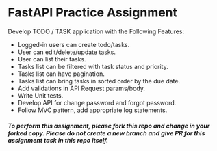 # FastAPI Practice Assignment

Develop TODO / TASK application with the Following Features:

- Logged-in users can create todo/tasks.
- User can edit/delete/update tasks.
- User can list their tasks.
- Tasks list can be filtered with task status and priority.
- Tasks list can have pagination.
- Tasks list can bring tasks in sorted order by the due date.
- Add validations in API Request params/body.
- Write Unit tests.
- Develop API for change password and forgot password.
- Follow MVC pattern, add appropriate log statements.

##### To perform this assignment, please fork this repo and change in your forked copy. Please do not create a new branch and give PR for this assignment task in this repo itself.
